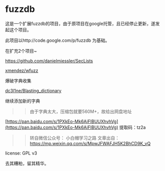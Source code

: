 fuzzdb
========================
这是一个扩展fuzzdb的项目，由于原项目在google托管，且已经停止更新，遂发起这个项目。

此项目以http://code.google.com/p/fuzzdb 为基础。

在扩充2个项目~

https://github.com/danielmiessler/SecLists

[xmendez/wfuzz](https://github.com/xmendez/wfuzz/tree/master/wordlist)

爆破字典收集

[dc3l1ne/Blasting_dictionary](https://github.com/dc3l1ne/Blasting_dictionary)

继续添加新的字典
>>由于字典太大，压缩包就要560M+，故给出网盘地址

[https://pan.baidu.com/s/1PXkEo-Mk6AiFIBUUXhvhVg](https://pan.baidu.com/s/1PXkEo-Mk6AiFIBUUXhvhVg) 
提取码：tz2a 

>>转自微信公众号： 小白帽学习之路
>>文章出自：https://mp.weixin.qq.com/s/MpwJFWAFJH5K2BhCD9K_vQ

license: GPL v3

去其糟粕，留其精华。

